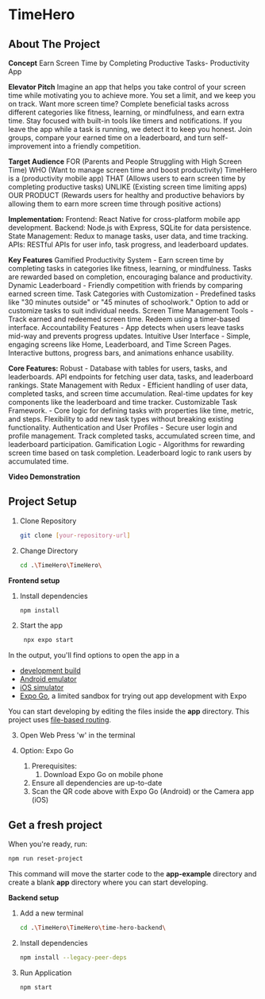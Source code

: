 # TimeHero

## About The Project

**Concept**
Earn Screen Time by Completing Productive Tasks- Productivity App

**Elevator Pitch**
Imagine an app that helps you take control of your screen time while motivating you to achieve more. You set a limit, and we keep you on track. Want more screen time? Complete beneficial tasks across different categories like fitness, learning, or mindfulness, and earn extra time. Stay focused with built-in tools like timers and notifications. If you leave the app while a task is running, we detect it to keep you honest. Join groups, compare your earned time on a leaderboard, and turn self-improvement into a friendly competition.

**Target Audience**
FOR (Parents and People Struggling with High Screen Time)
WHO (Want to manage screen time and boost productivity) 
TimeHero is a (productivity mobile app)
THAT (Allows users to earn screen time by completing productive tasks)
UNLIKE (Existing screen time limiting apps)
OUR PRODUCT (Rewards users for healthy and productive behaviors by allowing them to earn more screen time through positive actions)


**Implementation:**
Frontend: React Native for cross-platform mobile app development.
Backend: Node.js with Express, SQLite for data persistence.
State Management: Redux to manage tasks, user data, and time tracking.
APIs: RESTful APIs for user info, task progress, and leaderboard updates.

**Key Features**
Gamified Productivity System
    - Earn screen time by completing tasks in categories like fitness, learning, or mindfulness. Tasks are rewarded based on completion, encouraging balance and productivity.
Dynamic Leaderboard 
    - Friendly competition with friends by comparing earned screen time. 
Task Categories with Customization
    - Predefined tasks like "30 minutes outside" or "45 minutes of schoolwork." Option to add or customize tasks to suit individual needs.
Screen Time Management Tools
    - Track earned and redeemed screen time. Redeem using a timer-based interface.
Accountability Features 
    - App detects when users leave tasks mid-way and prevents progress updates.
Intuitive User Interface 
    - Simple, engaging screens like Home, Leaderboard, and Time Screen Pages. Interactive buttons, progress bars, and animations enhance usability.

**Core Features:**
Robust
    - Database with tables for users, tasks, and leaderboards. API endpoints for fetching user data, tasks, and leaderboard rankings.
State Management with Redux 
    - Efficient handling of user data, completed tasks, and screen time accumulation. Real-time updates for key components like the leaderboard and time tracker.
Customizable Task Framework.
    - Core logic for defining tasks with properties like time, metric, and steps. Flexibility to add new task types without breaking existing functionality.
Authentication and User Profiles 
    - Secure user login and profile management. Track completed tasks, accumulated screen time, and leaderboard participation.
Gamification Logic 
    - Algorithms for rewarding screen time based on task completion. Leaderboard logic to rank users by accumulated time.


**Video Demonstration**



## Project Setup
1. Clone Repository
   ```bash
   git clone [your-repository-url]
   ```

2. Change Directory
   ```bash
   cd .\TimeHero\TimeHero\
   ```
   
  **Frontend setup**
1. Install dependencies

   ```bash
   npm install
   ```

2. Start the app

   ```bash
    npx expo start
   ```

In the output, you'll find options to open the app in a

- [development build](https://docs.expo.dev/develop/development-builds/introduction/)
- [Android emulator](https://docs.expo.dev/workflow/android-studio-emulator/)
- [iOS simulator](https://docs.expo.dev/workflow/ios-simulator/)
- [Expo Go](https://expo.dev/go), a limited sandbox for trying out app development with Expo

You can start developing by editing the files inside the **app** directory. This project uses [file-based routing](https://docs.expo.dev/router/introduction).

3. Open Web
   Press 'w' in the terminal

4. Option: Expo Go
   1. Prerequisites:
      1. Download Expo Go on mobile phone
   2. Ensure all dependencies are up-to-date
   3. Scan the QR code above with Expo Go (Android) or the Camera app (iOS)

## Get a fresh project

When you're ready, run:

```bash
npm run reset-project
```

This command will move the starter code to the **app-example** directory and create a blank **app** directory where you can start developing.


  **Backend setup**
1. Add a new terminal
   ```bash
   cd .\TimeHero\TimeHero\time-hero-backend\  
   ```
   
2. Install dependencies
   ```bash
   npm install --legacy-peer-deps
   ```

3. Run Application
   ```bash
   npm start
   ```





   






   
